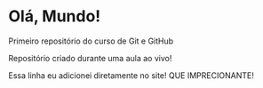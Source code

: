 # Olá, Mundo!
 Primeiro repositório do curso de Git e GitHub

Repositório criado durante uma aula ao vivo!

Essa  linha eu adicionei  diretamente no site! QUE IMPRECIONANTE!
